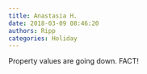 ```yaml
---
title: Anastasia H.
date: 2018-03-09 08:46:20
authors: Ripp
categories: Holiday
---
```


 Property values are going down. FACT!
